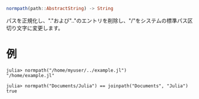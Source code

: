 ```julia
normpath(path::AbstractString) -> String
```

パスを正規化し、"."および".."のエントリを削除し、"/"をシステムの標準パス区切り文字に変更します。

# 例

```jldoctest
julia> normpath("/home/myuser/../example.jl")
"/home/example.jl"

julia> normpath("Documents/Julia") == joinpath("Documents", "Julia")
true
```

